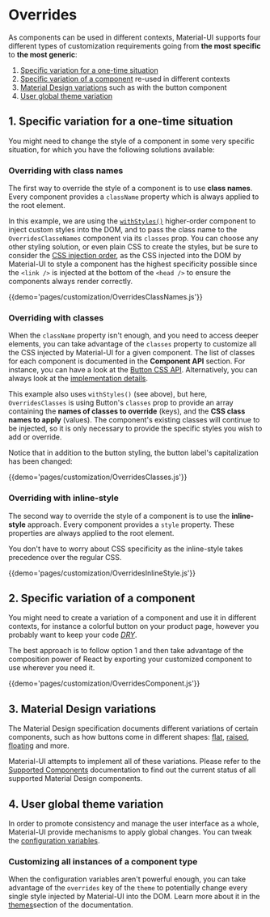 # Overrides

As components can be used in different contexts, Material-UI supports four different types of customization requirements going from **the most specific** to **the most generic**:

1. [Specific variation for a one-time situation](#1-specific-variation-for-a-one-time-situation)
2. [Specific variation of a component](#2-specific-variation-of-a-component) re-used in different contexts
4. [Material Design variations](#3-material-design-variations) such as with the button component
3. [User global theme variation](#4-user-global-theme-variation)

## 1. Specific variation for a one-time situation

You might need to change the style of a component in some very specific situation, for which you have the following solutions available:

### Overriding with class names

The first way to override the style of a component is to use **class names**.
Every component provides a `className` property which is always applied to the root element.

In this example, we are using the [`withStyles()`](http://localhost:3000/customization/css-in-js#api) higher-order
component to inject custom styles into the DOM, and to pass the class name to the `OverridesClasseNames` component via
its `classes` prop. You can choose any other styling solution, or even plain CSS to create the styles, but be sure to
consider the [CSS injection order](/css-in-js#css-injection-order), as the CSS injected into the DOM
by Material-UI to style a component has the highest specificity possible since the `<link />` is injected at the bottom
of the `<head />` to ensure the components always render correctly.

{{demo='pages/customization/OverridesClassNames.js'}}

### Overriding with classes

When the `className` property isn't enough, and you need to access deeper elements, you can take advantage of the `classes` property to customize all the CSS injected by Material-UI for a given component.
The list of  classes for each
component is documented in the **Component API** section.
For instance, you can have a look at the [Button CSS API](/api/button#css-api).
Alternatively, you can always look at the [implementation details](https://github.com/callemall/material-ui/blob/v1-beta/src/Button/Button.js).

This example also uses `withStyles()` (see above), but here, `OverridesClasses` is using Button's `classes` prop to
provide an array containing the **names of classes to override** (keys), and the **CSS class names to apply** (values).
The component's existing classes will continue to be injected, so it is only necessary to provide the specific styles
you wish to add or override.

Notice that in addition to the button styling, the button label's capitalization has been changed:

{{demo='pages/customization/OverridesClasses.js'}}

### Overriding with inline-style

The second way to override the style of a component is to use the **inline-style** approach.
Every component provides a `style` property.
These properties are always applied to the root element.

You don't have to worry about CSS specificity as the inline-style takes precedence over the regular CSS.

{{demo='pages/customization/OverridesInlineStyle.js'}}

## 2. Specific variation of a component

You might need to create a variation of a component and use it in different contexts, for instance a colorful button on your product page, however you probably want to keep your code [*DRY*](https://en.wikipedia.org/wiki/Don%27t_repeat_yourself).

The best approach is to follow option 1 and then take advantage of the composition power of React by exporting your customized component to use wherever you need it.

{{demo='pages/customization/OverridesComponent.js'}}

## 3. Material Design variations

The Material Design specification documents different variations of certain components, such as how buttons come in different shapes: [flat](https://material.io/guidelines/components/buttons.html#buttons-flat-buttons), [raised](https://material.io/guidelines/components/buttons.html#buttons-raised-buttons), [floating](https://material.io/guidelines/components/buttons-floating-action-button.html) and more.

Material-UI attempts to implement all of these variations. Please refer to the [Supported Components](/getting-started/supported-components) documentation to find out the current status of all supported Material Design components.

## 4. User global theme variation

In order to promote consistency and manage the user interface as a whole, Material-UI provide mechanisms to apply global changes. You can tweak the [configuration variables](/customization/themes#configuration-variables).

### Customizing all instances of a component type

When the configuration variables aren't powerful enough, you can take advantage of the `overrides` key of the `theme`
to potentially change every single style injected by Material-UI into the DOM. Learn more about it in
the [themes](/customization/themes#customizing-all-instances-of-a-component-type)section of the documentation.
